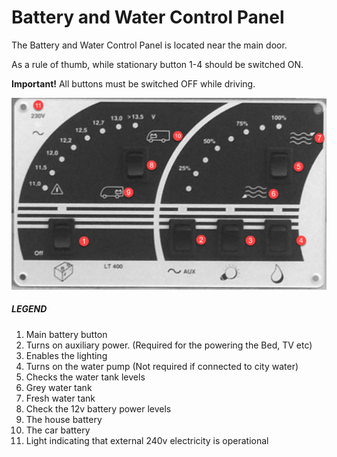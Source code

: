 # Battery and Water Control Panel
The Battery and Water Control Panel is located near the main door. 

As a rule of thumb, while stationary button 1-4  should be switched ON.

**Important!** All buttons must be switched OFF while driving.

![control panel](images/control-panel.png)

##### LEGEND
1. Main battery button
2. Turns on auxiliary power. (Required for the powering the Bed, TV etc)
3. Enables the lighting
4. Turns on the water pump (Not required if connected to city water)
5. Checks the water tank levels
6. Grey water tank
7. Fresh water tank
8. Check the 12v battery power levels
9. The house battery
10. The car battery
11. Light indicating that external 240v electricity is operational